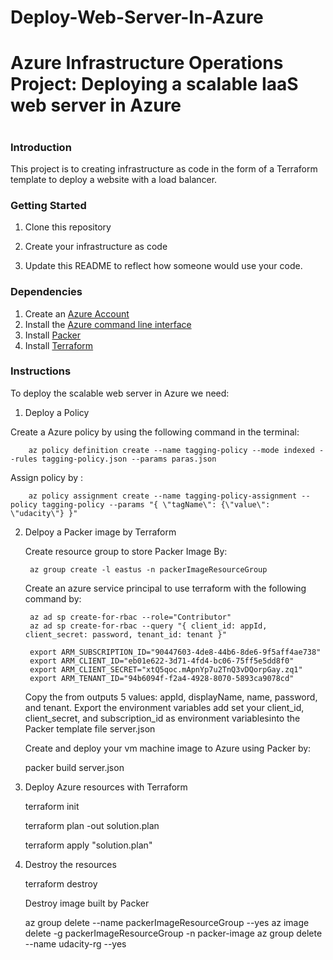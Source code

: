 # Deploy-Web-Server-In-Azure

# Azure Infrastructure Operations Project: Deploying a scalable IaaS web server in Azure
 
# 
### Introduction
This project is to creating infrastructure as code in the form of a Terraform template to deploy a website with a load balancer.

### Getting Started
1. Clone this repository

2. Create your infrastructure as code

3. Update this README to reflect how someone would use your code.

### Dependencies
1. Create an [Azure Account](https://portal.azure.com) 
2. Install the [Azure command line interface](https://docs.microsoft.com/en-us/cli/azure/install-azure-cli?view=azure-cli-latest)
3. Install [Packer](https://www.packer.io/downloads)
4. Install [Terraform](https://www.terraform.io/downloads.html)

### Instructions
 
To deploy the scalable web server in Azure we need:

1. Deploy a Policy

Create a Azure policy by using the following command in the terminal: 

		az policy definition create --name tagging-policy --mode indexed --rules tagging-policy.json --params paras.json

 

Assign policy by : 

		az policy assignment create --name tagging-policy-assignment --policy tagging-policy --params "{ \"tagName\": {\"value\": \"udacity\"} }"

 

2. Delpoy a Packer image by Terraform

   Create resource group to store Packer Image By:

   		az group create -l eastus -n packerImageResourceGroup

   Create an azure service principal to use terraform with the following command by:


    	az ad sp create-for-rbac --role="Contributor"
    	az ad sp create-for-rbac --query "{ client_id: appId, client_secret: password, tenant_id: tenant }"

    	export ARM_SUBSCRIPTION_ID="90447603-4de8-44b6-8de6-9f5aff4ae738"
		export ARM_CLIENT_ID="eb01e622-3d71-4fd4-bc06-75ff5e5dd8f0"
		export ARM_CLIENT_SECRET="xtQ5qoc.mApnYp7u2TnQ3vDQorpGay.zq1"
		export ARM_TENANT_ID="94b6094f-f2a4-4928-8070-5893ca9078cd"



    Copy the from outputs 5 values: appId, displayName, name, password, and tenant.
    Export the environment variables add set your client_id, client_secret, and subscription_id as environment variablesinto the Packer template file server.json

   
   Create and deploy your vm machine image to Azure using Packer by: 

   packer build server.json


3. Deploy Azure resources with Terraform
	
	terraform init
  
	terraform plan -out solution.plan
  
	terraform apply "solution.plan"


4. Destroy the resources

	terraform destroy
	
	Destroy image built by Packer 

	az group delete --name packerImageResourceGroup --yes
	az image delete -g packerImageResourceGroup -n packer-image
	az group delete --name udacity-rg  --yes

	



